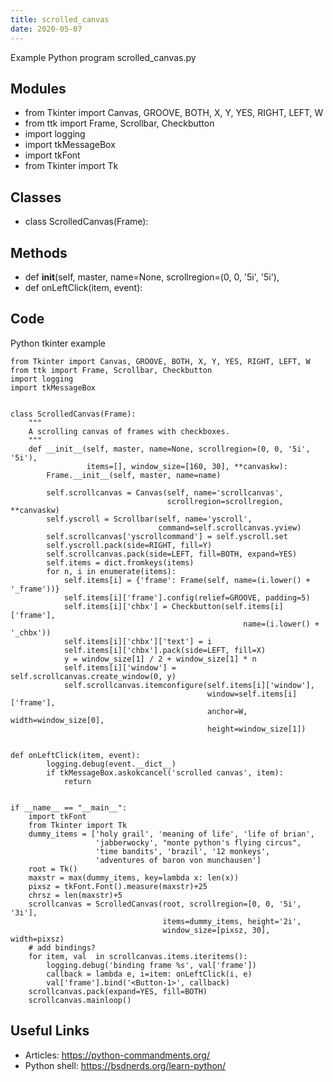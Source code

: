 ```yaml
---
title: scrolled_canvas
date: 2020-05-07
---
```

Example Python program scrolled_canvas.py

## Modules

* from Tkinter import Canvas, GROOVE, BOTH, X, Y, YES, RIGHT, LEFT, W
* from ttk import Frame, Scrollbar, Checkbutton
* import logging
* import tkMessageBox
* import tkFont
* from Tkinter import Tk

## Classes

* class ScrolledCanvas(Frame):

## Methods

* def __init__(self, master, name=None, scrollregion=(0, 0, '5i', '5i'),
* def onLeftClick(item, event):

## Code

Python tkinter example

    from Tkinter import Canvas, GROOVE, BOTH, X, Y, YES, RIGHT, LEFT, W
    from ttk import Frame, Scrollbar, Checkbutton
    import logging
    import tkMessageBox
    
    
    class ScrolledCanvas(Frame):
        """
        A scrolling canvas of frames with checkboxes.
        """
        def __init__(self, master, name=None, scrollregion=(0, 0, '5i', '5i'),
                     items=[], window_size=[160, 30], **canvaskw):
            Frame.__init__(self, master, name=name)
    
            self.scrollcanvas = Canvas(self, name='scrollcanvas',
                                       scrollregion=scrollregion, **canvaskw)
            self.yscroll = Scrollbar(self, name='yscroll',
                                     command=self.scrollcanvas.yview)
            self.scrollcanvas['yscrollcommand'] = self.yscroll.set
            self.yscroll.pack(side=RIGHT, fill=Y)
            self.scrollcanvas.pack(side=LEFT, fill=BOTH, expand=YES)
            self.items = dict.fromkeys(items)
            for n, i in enumerate(items):
                self.items[i] = {'frame': Frame(self, name=(i.lower() + '_frame'))}
                self.items[i]['frame'].config(relief=GROOVE, padding=5)
                self.items[i]['chbx'] = Checkbutton(self.items[i]['frame'],
                                                        name=(i.lower() + '_chbx'))
                self.items[i]['chbx']['text'] = i
                self.items[i]['chbx'].pack(side=LEFT, fill=X)
                y = window_size[1] / 2 + window_size[1] * n
                self.items[i]['window'] = self.scrollcanvas.create_window(0, y)
                self.scrollcanvas.itemconfigure(self.items[i]['window'],
                                                window=self.items[i]['frame'],
                                                anchor=W, width=window_size[0],
                                                height=window_size[1])
    
    
    def onLeftClick(item, event):
            logging.debug(event.__dict__)
            if tkMessageBox.askokcancel('scrolled canvas', item):
                return
    
    
    if __name__ == "__main__":
        import tkFont
        from Tkinter import Tk
        dummy_items = ['holy grail', 'meaning of life', 'life of brian',
                       'jabberwocky', "monte python's flying circus",
                       'time bandits', 'brazil', '12 monkeys',
                       'adventures of baron von munchausen']
        root = Tk()
        maxstr = max(dummy_items, key=lambda x: len(x))
        pixsz = tkFont.Font().measure(maxstr)+25
        chrsz = len(maxstr)+5
        scrollcanvas = ScrolledCanvas(root, scrollregion=[0, 0, '5i', '3i'],
                                      items=dummy_items, height='2i',
                                      window_size=[pixsz, 30], width=pixsz)
        # add bindings?
        for item, val  in scrollcanvas.items.iteritems():
            logging.debug('binding frame %s', val['frame'])
            callback = lambda e, i=item: onLeftClick(i, e)
            val['frame'].bind('<Button-1>', callback)
        scrollcanvas.pack(expand=YES, fill=BOTH)
        scrollcanvas.mainloop()
    

## Useful Links

- Articles: https://python-commandments.org/
- Python shell: https://bsdnerds.org/learn-python/
